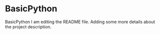# BasicPython
BasicPython
I am editing the README file. Adding some more details about the project description.

